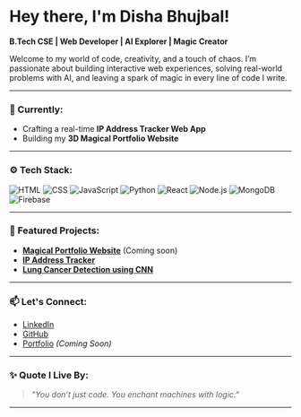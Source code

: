 # Hey there, I'm Disha Bhujbal!  

**B.Tech CSE | Web Developer | AI Explorer | Magic Creator**

Welcome to my world of code, creativity, and a touch of chaos. I’m passionate about building interactive web experiences, solving real-world problems with AI, and leaving a spark of magic in every line of code I write.

---

### 🧠 Currently:
- Crafting a real-time **IP Address Tracker Web App**
- Building my **3D Magical Portfolio Website**

---

### ⚙️ Tech Stack:
![HTML](https://img.shields.io/badge/-HTML5-E34F26?logo=html5&logoColor=white&style=for-the-badge)
![CSS](https://img.shields.io/badge/-CSS3-1572B6?logo=css3&logoColor=white&style=for-the-badge)
![JavaScript](https://img.shields.io/badge/-JavaScript-F7DF1E?logo=javascript&logoColor=black&style=for-the-badge)
![Python](https://img.shields.io/badge/-Python-3776AB?logo=python&logoColor=white&style=for-the-badge)
![React](https://img.shields.io/badge/-React-61DAFB?logo=react&logoColor=black&style=for-the-badge)
![Node.js](https://img.shields.io/badge/-Node.js-339933?logo=node.js&logoColor=white&style=for-the-badge)
![MongoDB](https://img.shields.io/badge/-MongoDB-47A248?logo=mongodb&logoColor=white&style=for-the-badge)
![Firebase](https://img.shields.io/badge/-Firebase-FFCA28?logo=firebase&logoColor=black&style=for-the-badge)

---

### 🌟 Featured Projects:
- **[Magical Portfolio Website](#)** (Coming soon)
- **[IP Address Tracker](https://github.com/Babycula/IP-Address-Tracker)**
- **[Lung Cancer Detection using CNN](#)**

---

### 📫 Let's Connect:
- [LinkedIn](https://www.linkedin.com/in/disha-bhujbal)
- [GitHub](https://github.com/Babycula)
- [Portfolio](#) *(Coming Soon)*

---

### ✨ Quote I Live By:
> *"You don’t just code. You enchant machines with logic."*

---
